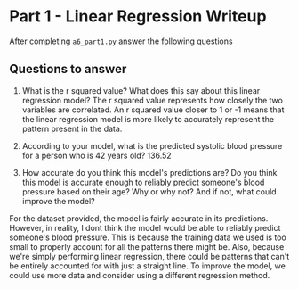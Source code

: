 # Part 1 - Linear Regression Writeup

After completing `a6_part1.py` answer the following questions

## Questions to answer

1. What is the r squared value?  What does this say about this linear regression model?
The r squared value represents how closely the two variables are correlated. An r squared value closer to 1 or -1 means that the linear regression model is more likely to accurately represent the pattern present in the data.

2. According to your model, what is the predicted systolic blood pressure for a person who is 42 years old?
136.52

3. How accurate do you think this model's predictions are?  Do you think this model is accurate enough to reliably predict someone's blood pressure based on their age?  Why or why not?  And if not, what could improve the model?

For the dataset provided, the model is fairly accurate in its predictions. However, in reality, I dont think the model would be able to reliably predict someone's blood pressure. This is because the training data we used is too small to properly account for all the patterns there might be. Also, because we're simply performing linear regression, there could be patterns that can't be entirely accounted for with just a straight line. To improve the model, we could use more data and consider using a different regression method.